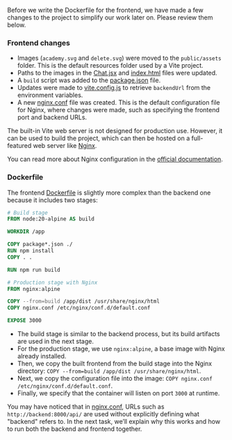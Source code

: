 Before we write the Dockerfile for the frontend, we have made a few changes
to the project to simplify our work later on. Please review them below.

### Frontend changes
- Images (`academy.svg` and `delete.svg`) were moved to the `public/assets` folder.
  This is the default resources folder used by a Vite project.
- Paths to the images in the [Chat.jsx][Chat] and [index.html][index] files were updated.
- A `build` script was added to the [package.json][package] file.
- Updates were made to [vite.config.js][vite.config] to retrieve `backendUrl` from the environment variables.
- A new [nginx.conf][nginx] file was created. This is the default configuration file for Nginx, where changes were made, such as specifying the frontend port and backend URLs.

The built-in Vite web server is not designed for production use.
However, it can be used to build the project, which can then be hosted on
a full-featured web server like [Nginx](https://nginx.org/).

You can read more about Nginx configuration in the [official documentation](https://nginx.org/en/docs/beginners_guide.html#conf_structure). 

### Dockerfile
The frontend [Dockerfile][Dockerfile] is slightly more complex than the backend one because it includes two stages:

```dockerfile
# Build stage
FROM node:20-alpine AS build

WORKDIR /app

COPY package*.json ./
RUN npm install
COPY . .

RUN npm run build

# Production stage with Nginx
FROM nginx:alpine

COPY --from=build /app/dist /usr/share/nginx/html
COPY nginx.conf /etc/nginx/conf.d/default.conf

EXPOSE 3000
```

- The build stage is similar to the backend process, but its build artifacts are used in the next stage.
- For the production stage, we use `nginx:alpine`, a base image with Nginx already installed.
- Then, we copy the built frontend from the build stage into the Nginx directory: `COPY --from=build /app/dist /usr/share/nginx/html`.
- Next, we copy the configuration file into the image: `COPY nginx.conf /etc/nginx/conf.d/default.conf`.
- Finally, we specify that the container will listen on port `3000` at runtime.

You may have noticed that in [nginx.conf][nginx], URLs such as `http://backend:8000/api/` are used without explicitly defining what "backend" refers to.
In the next task, we’ll explain why this works and how to run both the backend and frontend together.

[Chat]: course://Deploy/Containerization/frontend_dockerfile/frontend/src/pages/Chat.jsx
[index]: course://Deploy/Containerization/frontend_dockerfile/frontend/index.html
[package]: course://Deploy/Containerization/frontend_dockerfile/frontend/package.json
[vite.config]: course://Deploy/Containerization/frontend_dockerfile/frontend/vite.config.js
[nginx]: course://Deploy/Containerization/frontend_dockerfile/frontend/nginx.conf
[Dockerfile]: course://Deploy/Containerization/frontend_dockerfile/frontend/Dockerfile
